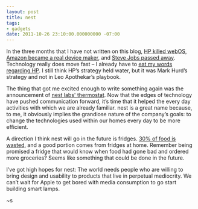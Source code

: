 ```yaml
---
layout: post
title: nest
tags:
- gadgets
date: 2011-10-26 23:10:00.000000000 -07:00
---
```

<p>In the three months that I have not written on this blog, <a href="http://techcrunch.com/2011/08/18/its-official-hp-kills-off-webos-phones-and-the-touchpad/">HP killed
webOS</a>,
<a href="http://amazon.com/kindle">Amazon became a real device maker</a>, and
<a href="http://apple.com/stevejobs">Steve Jobs passed away</a>.  Technology
really does move fast &ndash; I already have to <a href="http://blog.brokenrobotllc.com/how-hp-became-2">eat my words regarding
HP</a>.  I still think
HP&rsquo;s strategy held water, but it was Mark Hurd&rsquo;s strategy and not in
Leo Apothekar&rsquo;s playbook.</p>

<p>The thing that got me excited enough to write something again was the
announcement of <a href="http://nest.com">nest labs' thermostat</a>.  Now that
the edges of technology have pushed communication forward, it&rsquo;s time
that it helped the every day activities with which we are already
familiar.  nest is a great name because, to me, it obviously implies
the grandiose nature of the company&rsquo;s goals: to change the
technologies used within our homes every day to be more efficient.</p>

<p>A direction I think nest will go in the future is fridges.  <a href="http://business.blogs.cnn.com/2011/05/13/30-of-all-worlds-food-goes-to-waste/">30% of
food is wasted</a>,
and a good portion comes from fridges at home.  Remember being
promised a fridge that would know when food had gone bad and ordered
more groceries?  Seems like something that could be done in the
future.</p>

<p>I&rsquo;ve got high hopes for nest: The world needs people who are willing
to bring design and usability to products that live in perpetual
mediocrity.  We can&rsquo;t wait for Apple to get bored with media
consumption to go start building smart lamps.</p>

<p>~s</p>
